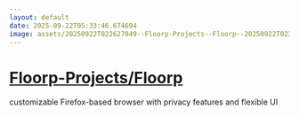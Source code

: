 ```yaml
---
layout: default
date: 2025-09-22T05:33:46.674694
image: assets/20250922T022627049--Floorp-Projects--Floorp--20250922T023836721--cropped.png
---
```


# [Floorp-Projects/Floorp](https://github.com/Floorp-Projects/Floorp)

customizable Firefox-based browser with privacy features and flexible UI
